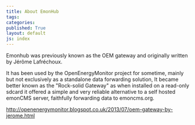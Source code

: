 ```yaml
---
title: About EmonHub
tags: 
categories: 
published: True
layout: default
js: index
---
```


Emonhub was previously known as the OEM gateway and originally written by Jérôme Lafréchoux. 

It has been used by the OpenEnergyMonitor project for sometime, mainly but not exclusively as a standalone data forwarding solution, It became better known as the "Rock-solid Gateway" as when installed on a read-only sdcard it offered a simple and very reliable alternative to a self hosted emonCMS server, faithfully forwarding data to emoncms.org.




http://openenergymonitor.blogspot.co.uk/2013/07/oem-gateway-by-jerome.html
